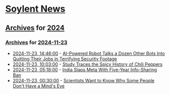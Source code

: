 # [Soylent News](../../../README.md)

## [Archives](../../index.md) for [2024](../index.md)

### [Archives](../../index.md) for [2024-11-23](index.md)

* [2024-11-23, 14:46:00](https://soylentnews.org/article.pl?sid=24/11/22/0247248&from=rss) - [AI-Powered Robot Talks a Dozen Other Bots Into Quitting Their Jobs in Terrifying Security Footage](https://soylentnews.org/article.pl?sid=24/11/22/0247248&from=rss)
* [2024-11-23, 10:03:00](https://soylentnews.org/article.pl?sid=24/11/22/0244227&from=rss) - [Study Traces the Spicy History of Chili Peppers](https://soylentnews.org/article.pl?sid=24/11/22/0244227&from=rss)
* [2024-11-23, 05:18:00](https://soylentnews.org/article.pl?sid=24/11/22/0238243&from=rss) - [India Slaps Meta With Five-Year Info-Sharing Ban](https://soylentnews.org/article.pl?sid=24/11/22/0238243&from=rss)
* [2024-11-23, 00:30:00](https://soylentnews.org/article.pl?sid=24/11/21/0216232&from=rss) - [Scientists Want to Know Why Some People Don't Have a Mind's Eye](https://soylentnews.org/article.pl?sid=24/11/21/0216232&from=rss)
